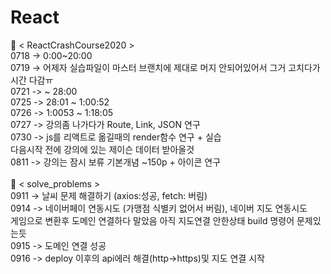 # React
🧪 < ReactCrashCourse2020 > <br/>
0718 -> 0:00~20:00 <br/>
0719 -> 어제자 실습파일이 마스터 브랜치에 제대로 머지 안되어있어서 그거 고치다가 시간 다감ㅠ<br/>
0721 -> ~ 28:00 <br/>
0725 -> 28:01 ~ 1:00:52<br/>
0726 -> 1:0053 ~ 1:18:05 <br/>
0727 -> 강의좀 나가다가 Route, Link, JSON 연구 <br/>
0730 -> js를 리액트로 옮길때의 render함수 연구 + 실습 <br/>
다음시작 전에 강의에 있는 제이슨 데이터 받아올것<br/>
0811 -> 강의는 잠시 보류 기본개념 ~150p + 아이콘 연구<br/><br/>
🧬 < solve_problems > <br/>
0911 -> 날씨 문제 해결하기 (axios:성공, fetch: 버림) </br>
0914 -> 네이버페이 연동시도 (가맹점 식별키 없어서 버림), 네이버 지도 연동시도<br/>
게임으로 변환후 도메인 연결하다 말았음 아직 지도연결 안한상태 build 명령어 문제있는듯<br/>
0915 -> 도메인 연결 성공<br/>
0916 -> deploy 이후의 api에러 해결(http->https)및 지도 연결 시작<br/>
